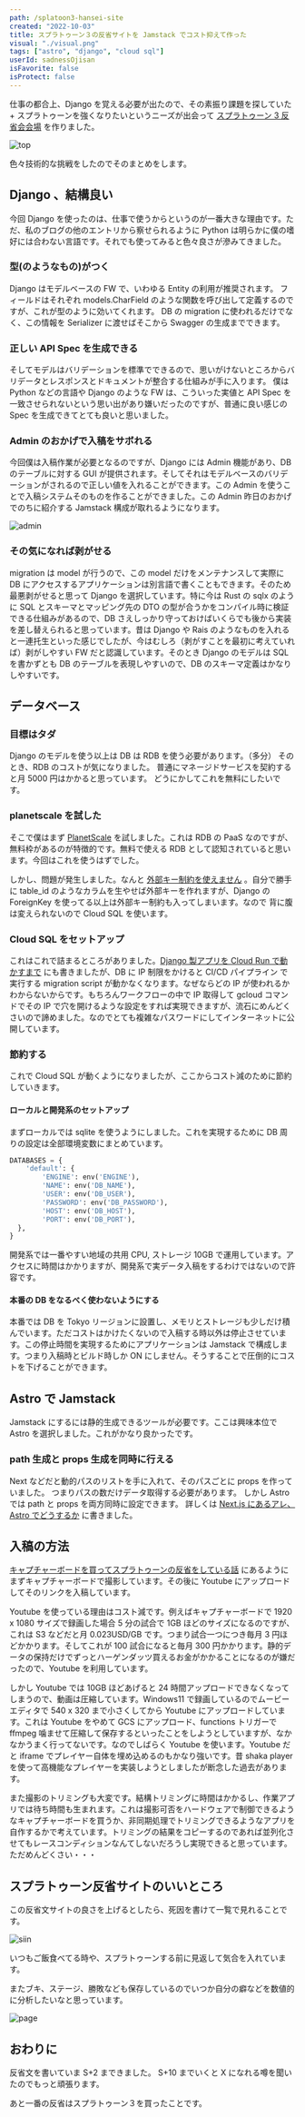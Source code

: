 ```yaml
---
path: /splatoon3-hansei-site
created: "2022-10-03"
title: スプラトゥーン３の反省サイトを Jamstack でコスト抑えて作った
visual: "./visual.png"
tags: ["astro", "django", "cloud sql"]
userId: sadnessOjisan
isFavorite: false
isProtect: false
---
```


仕事の都合上、Django を覚える必要が出たので、その素振り課題を探していた + スプラトゥーンを強くなりたいというニーズが出会って [スプラトゥーン 3 反省会会場](https://splatoon3-hansei.ojisan.dev/) を作りました。

![top](./top.png)

色々技術的な挑戦をしたのでそのまとめをします。

## Django 、結構良い

今回 Django を使ったのは、仕事で使うからというのが一番大きな理由です。ただ、私のブログの他のエントリから察せられるように Python は明らかに僕の嗜好には合わない言語です。それでも使ってみると色々良さが滲みてきました。

### 型(のようなもの)がつく

Django はモデルベースの FW で、いわゆる Entity の利用が推奨されます。
フィールドはそれぞれ models.CharField のような関数を呼び出して定義するのですが、これが型のように効いてくれます。
DB の migration に使われるだけでなく、この情報を Serializer に渡せばそこから Swagger の生成までできます。

### 正しい API Spec を生成できる

そしてモデルはバリデーションを標準でできるので、思いがけないところからバリデータとレスポンスとドキュメントが整合する仕組みが手に入ります。
僕は Python などの言語や Django のような FW は、こういった実値と API Spec を一致させられないという思い出があり嫌いだったのですが、普通に良い感じの Spec を生成できてとても良いと思いました。

### Admin のおかげで入稿をサボれる

今回僕は入稿作業が必要となるのですが、Django には Admin 機能があり、DB のテーブルに対する GUI が提供されます。そしてそれはモデルベースのバリデーションがされるので正しい値を入れることができます。この Admin を使うことで入稿システムそのものを作ることができました。この Admin 昨日のおかげでのちに紹介する Jamstack 構成が取れるようになります。

![admin](./admin.png)

### その気になれば剥がせる

migration は model が行うので、この model だけをメンテナンスして実際に DB にアクセスするアプリケーションは別言語で書くこともできます。そのため最悪剥がせると思って Django を選択しています。特に今は Rust の sqlx のように SQL とスキーマとマッピング先の DTO の型が合うかをコンパイル時に検証できる仕組みがあるので、DB さえしっかり守っておけばいくらでも後から実装を差し替えられると思っています。昔は Django や Rais のようなものを入れると一連托生といった感じでしたが、今はむしろ（剥がすことを最初に考えていれば）剥がしやすい FW だと認識しています。そのとき Django のモデルは SQL を書かずとも DB のテーブルを表現しやすいので、DB のスキーマ定義はかなりしやすいです。

## データベース

### 目標はタダ

Django のモデルを使う以上は DB は RDB を使う必要があります。（多分）
そのとき、RDB のコストが気になりました。
普通にマネージドサービスを契約すると月 5000 円はかかると思っています。
どうにかしてこれを無料にしたいです。

### planetscale を試した

そこで僕はまず [PlanetScale](https://planetscale.com/) を試しました。これは RDB の PaaS なのですが、無料枠があるのが特徴的です。無料で使える RDB として認知されていると思います。今回はこれを使うはずでした。

しかし、問題が発生しました。なんと [外部キー制約を使えません](https://github.com/planetscale/discussion/discussions/18) 。自分で勝手に table_id のようなカラムを生やせば外部キーを作れますが、Django の ForeignKey を使ってる以上は外部キー制約も入ってしまいます。なので 背に腹は変えられないので Cloud SQL を使います。

### Cloud SQL をセットアップ

これはこれで詰まるところがありました。[Django 製アプリを Cloud Run で動かすまで](https://blog.ojisan.io/django-cloud-run/) にも書きましたが、DB に IP 制限をかけると CI/CD パイプライン で実行する migration script が動かなくなります。なぜならどの IP が使われるかわからないからです。もちろんワークフローの中で IP 取得して gcloud コマンドでその IP で穴を開けるような設定をすれば実現できますが、流石にめんどくさいので諦めました。なのでとても複雑なパスワードにしてインターネットに公開しています。

### 節約する

これで Cloud SQL が動くようになりましたが、ここからコスト減のために節約していきます。

#### ローカルと開発系のセットアップ

まずローカルでは sqlite を使うようにしました。これを実現するために DB 周りの設定は全部環境変数にまとめています。

```py
DATABASES = {
    'default': {
        'ENGINE': env('ENGINE'),
        'NAME': env('DB_NAME'),
        'USER': env('DB_USER'),
        'PASSWORD': env('DB_PASSWORD'),
        'HOST': env('DB_HOST'),
        'PORT': env('DB_PORT'),
  },
}
```

開発系では一番やすい地域の共用 CPU, ストレージ 10GB で運用しています。アクセスに時間はかかりますが、開発系で実データ入稿をするわけではないので許容です。

#### 本番の DB をなるべく使わないようにする

本番では DB を Tokyo リージョンに設置し、メモリとストレージも少しだけ積んでいます。ただコストはかけたくないので入稿する時以外は停止させています。この停止時間を実現するためにアプリケーションは Jamstack で構成します。つまり入稿時とビルド時しか ON にしません。そうすることで圧倒的にコストを下げることができます。

## Astro で Jamstack

Jamstack にするには静的生成できるツールが必要です。ここは興味本位で Astro を選択しました。これがかなり良かったです。

### path 生成と props 生成を同時に行える

Next などだと動的パスのリストを手に入れて、そのパスごとに props を作っていました。
つまりパスの数だけデータ取得する必要があります。
しかし Astro では path と props を両方同時に設定できます。
詳しくは [Next.js にあるアレ、Astro でどうするか](https://blog.ojisan.io/next-astro/) に書きました。

## 入稿の方法

[キャプチャーボードを買ってスプラトゥーンの反省をしている話](https://blog.ojisan.io/bought-capture-board/) にあるようにまずキャプチャーボードで撮影しています。その後に Youtube にアップロードしてそのリンクを入稿しています。

Youtube を使っている理由はコスト減です。例えばキャプチャーボードで 1920 x 1080 サイズで録画した場合 5 分の試合で 1GB ほどのサイズになるのですが、これは S3 などだと月 0.023USD/GB です。つまり試合一つにつき毎月 3 円ほどかかります。そしてこれが 100 試合になると毎月 300 円かかります。静的データの保持だけでずっとハーゲンダッツ買えるお金がかかることになるのが嫌だったので、Youtube を利用しています。

しかし Youtube では 10GB ほどあげると 24 時間アップロードできなくなってしまうので、動画は圧縮しています。Windows11 で録画しているのでムービーエディタで 540 x 320 まで小さくしてから Youtube にアップロードしています。これは Youtube をやめて GCS にアップロード、functions トリガーで ffmpeg 噛ませて圧縮して保存するといったことをしようとしていますが、なかなかうまく行ってないです。なのでしばらく Youtube を使います。Youtube だと iframe でプレイヤー自体を埋め込めるのもかなり強いです。昔 shaka player を使って高機能なプレイヤーを実装しようとしましたが断念した過去があります。

また撮影のトリミングも大変です。結構トリミングに時間はかかるし、作業アプリでは待ち時間も生まれます。これは撮影可否をハードウェアで制御できるようなキャプチャーボードを買うか、非同期処理でトリミングできるようなアプリを自作するかで考えています。トリミングの結果をコピーするのであれば並列化させてもレースコンディションなんてしないだろうし実現できると思っています。ただめんどくさい・・・

## スプラトゥーン反省サイトのいいところ

この反省文サイトの良さを上げるとしたら、死因を書けて一覧で見れることです。

![siin](./siin.png)

いつもご飯食べてる時や、スプラトゥーンする前に見返して気合を入れています。

またブキ、ステージ、勝敗なども保存しているのでいつか自分の癖などを数値的に分析したいなと思っています。

![page](./page.png)

## おわりに

反省文を書いていま S+2 まできました。 S+10 までいくと X になれる噂を聞いたのでもっと頑張ります。

あと一番の反省はスプラトゥーン３を買ったことです。

